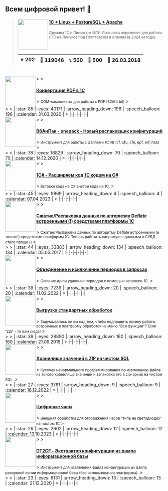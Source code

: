 ## Всем цифровой привет! 👋

<div id="is_start" />

> <img src="https://infostart.ru/upload/iblock/ac4/ac49a3a4ab7fa59f438563d5d9c9edbf.jpg" width="96" align="left">
> <h4><a href="https://infostart.ru/1c/articles/805266/">1C + Linux + PostgreSQL + Apache</a></h4>
> <small>Дружим 1С с Линуксом ИЛИ Установка окружения для работы с 1С на Линуксе под Постгресом и Апачем (в 2024-м году).</small>
> <br clear="left">
>
> | :star: 202 | :eyes: 119046 | :arrow_heading_down: 500 | :speech_balloon: 500 | :calendar: 26.03.2018 |
> |-|-|-|-|-|
<br>
> <img src="https://infostart.ru/upload/iblock/03d/03d96e48660b16f71b1e7325f930e1b3.png" width="96" align="left">
> <h4><a href="https://infostart.ru/1c/tools/1217607/">Конвертация PDF в 1С</a></h4>
> <small>COM-компонента для работы с PDF (32/64 bit)</small>
> <br clear="left">
>
> | :star: 85 | :eyes: 40171 | :arrow_heading_down: 196 | :speech_balloon: 196 | :calendar: 31.03.2020 |
> |-|-|-|-|-|
<br>
> <img src="https://infostart.ru/upload/iblock/38f/38f8021a5a0841c6e90c52f83a017231.png" width="96" align="left">
> <h4><a href="https://infostart.ru/1c/tools/1342779/">В8АнПак - onepack - Новый распаковщик конфигураций</a></h4>
> <small>Инструмент для работы с файлами 1С v8 (cf, cfu, cfe, epf, erf, hbk)</small>
> <br clear="left">
>
> | :star: 78 | :eyes: 16829 | :arrow_heading_down: 70 | :speech_balloon: 70 | :calendar: 14.12.2020 |
> |-|-|-|-|-|
<br>
> <img src="https://infostart.ru/upload/iblock/672/672df00e3513d08e050e26dcecc1ca88.png" width="96" align="left">
> <h4><a href="https://infostart.ru/1c/tools/1841612/">1С# - Расширяем код 1С кодом на C#</a></h4>
> <small>Вставки кода на C# внутри кода на 1С.</small>
> <br clear="left">
>
> | :star: 45 | :eyes: 9869 | :arrow_heading_down: 4 | :speech_balloon: 4 | :calendar: 07.04.2023 |
> |-|-|-|-|-|
<br>
> <img src="https://infostart.ru/upload/iblock/690/6901f8568cf8d62280c0b6bc6907db4a.png" width="96" align="left">
> <h4><a href="https://infostart.ru/1c/tools/618906/">Сжатие/Распаковка данных по алгоритму Deflate встроенными (!) средствами платформы 1С</a></h4>
> <small>Сжатие/Распаковка данных по алгоритму Deflate встроенными (и только!) средствами платформы 1С. Теперь работать напрямую с данными в СУБД стало проще ))</small>
> <br clear="left">
>
> | :star: 44 | :eyes: 33883 | :arrow_heading_down: 134 | :speech_balloon: 134 | :calendar: 05.05.2017 |
> |-|-|-|-|-|
<br>
> <img src="https://infostart.ru/upload/iblock/ef7/ef7be71fb9b344ac153a9a86487195cd.png" width="96" align="left">
> <h4><a href="https://infostart.ru/1c/tools/1603922/">Объединение и исключение периодов в запросах</a></h4>
> <small>Слияние и/или удаление периодов с помощью запросов 1С.</small>
> <br clear="left">
>
> | :star: 39 | :eyes: 7239 | :arrow_heading_down: 20 | :speech_balloon: 20 | :calendar: 11.02.2022 |
> |-|-|-|-|-|
<br>
> <img src="https://infostart.ru/upload/iblock/ef1/ef169279d82a9879c7980c5374c8cac3.png" width="96" align="left">
> <h4><a href="https://infostart.ru/1c/tools/400102/">Выгрузка стандартных обработок</a></h4>
> <small>Задумывались ли вы над тем, чтобы подправить логику работы встроенных в платформу обработок из меню "Все функции"?  Если "Да" - то вам сюда!</small>
> <br clear="left">
>
> | :star: 39 | :eyes: 28890 | :arrow_heading_down: 160 | :speech_balloon: 160 | :calendar: 21.09.2015 |
> |-|-|-|-|-|
<br>
> <img src="https://infostart.ru/upload/iblock/f5a/f5a9229cc6593b78b9dfc27911e13408.png" width="96" align="left">
> <h4><a href="https://infostart.ru/1c/tools/1776312/">Хранилище значений в ZIP на чистом SQL</a></h4>
> <small>Кусочек ненормального программирования по извлечению файла из эсного хранилища значений и запаковка его в zip-архив на чистом SQL.</small>
> <br clear="left">
>
> | :star: 27 | :eyes: 3761 | :arrow_heading_down: 9 | :speech_balloon: 9 | :calendar: 16.12.2022 |
> |-|-|-|-|-|
<br>
> <img src="https://infostart.ru/upload/iblock/a40/a40e64f5b2030aaf0e299a2930820c2d.png" width="96" align="left">
> <h4><a href="https://infostart.ru/1c/tools/1954872/">Цифровые часы</a></h4>
> <small>Внешняя обработка для отображения часов "типа на светодиодах" на чистом 1С</small>
> <br clear="left">
>
> | :star: 26 | :eyes: 2602 | :arrow_heading_down: 12 | :speech_balloon: 12 | :calendar: 13.10.2023 |
> |-|-|-|-|-|
<br>
> <img src="https://infostart.ru/upload/iblock/08d/08dc783beb67ed66614645c6292a8346.png" width="96" align="left">
> <h4><a href="https://infostart.ru/1c/tools/1348318/">DT2CF - Экстрактор конфигурации из дампа информационной базы</a></h4>
> <small>Инструмент для извлечения файла конфигурации из файла резервной копии информационной базы (без использования платформы).</small>
> <br clear="left">
>
> | :star: 23 | :eyes: 8131 | :arrow_heading_down: 13 | :speech_balloon: 13 | :calendar: 21.12.2020 |
> |-|-|-|-|-|
<br>
<br>
<br>


<div id="is_end" />
  
<!--
**SerVer1C/SerVer1C** is a ✨ _special_ ✨ repository because its `README.md` (this file) appears on your GitHub profile.

Here are some ideas to get you started:

- 🔭 I’m currently working on ...
- 🌱 I’m currently learning ...
- 👯 I’m looking to collaborate on ...
- 🤔 I’m looking for help with ...
- 💬 Ask me about ...
- 📫 How to reach me: ...
- 😄 Pronouns: ...
- ⚡ Fun fact: ...
-->

